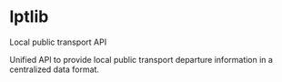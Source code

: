 # lptlib
Local public transport API

Unified API to provide local public transport departure information in a 
centralized data format.
